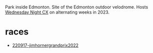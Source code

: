 Park inside Edmonton. Site of the Edmonton outdoor velodrome. Hosts [Wednesday Night CX](2308311008-wednesday-night-worlds.md) on alternating weeks in 2023.

# races

* [220917-jimhornergrandprix2022](220917-jimhornergrandprix2022.md)